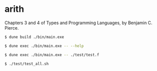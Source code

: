 # arith

Chapters 3 and 4 of Types and Programming Languages, by Benjamin C. Pierce.

``` sh
$ dune build ./bin/main.exe

$ dune exec ./bin/main.exe -- --help

$ dune exec ./bin/main.exe -- ./test/test.f

$ ./test/test_all.sh
```
